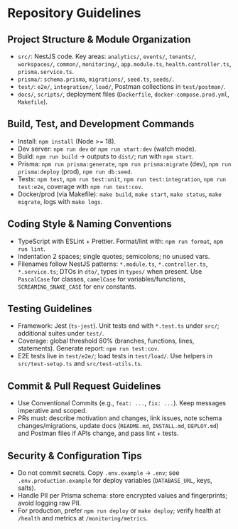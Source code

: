 # Repository Guidelines

## Project Structure & Module Organization
- `src/`: NestJS code. Key areas: `analytics/`, `events/`, `tenants/`, `workspaces/`, `common/`, `monitoring/`, `app.module.ts`, `health.controller.ts`, `prisma.service.ts`.
- `prisma/`: `schema.prisma`, `migrations/`, `seed.ts`, `seeds/`.
- `test/`: `e2e/`, `integration/`, `load/`, Postman collections in `test/postman/`.
- `docs/`, `scripts/`, deployment files (`Dockerfile`, `docker-compose.prod.yml`, `Makefile`).

## Build, Test, and Development Commands
- Install: `npm install` (Node >= 18).
- Dev server: `npm run dev` or `npm run start:dev` (watch mode).
- Build: `npm run build` → outputs to `dist/`; run with `npm start`.
- Prisma: `npm run prisma:generate`, `npm run prisma:migrate` (dev), `npm run prisma:deploy` (prod), `npm run db:seed`.
- Tests: `npm test`, `npm run test:unit`, `npm run test:integration`, `npm run test:e2e`, coverage with `npm run test:cov`.
- Docker/prod (via Makefile): `make build`, `make start`, `make status`, `make migrate`, logs with `make logs`.

## Coding Style & Naming Conventions
- TypeScript with ESLint + Prettier. Format/lint with: `npm run format`, `npm run lint`.
- Indentation 2 spaces; single quotes; semicolons; no unused vars.
- Filenames follow NestJS patterns: `*.module.ts`, `*.controller.ts`, `*.service.ts`; DTOs in `dto/`, types in `types/` when present. Use `PascalCase` for classes, `camelCase` for variables/functions, `SCREAMING_SNAKE_CASE` for env constants.

## Testing Guidelines
- Framework: Jest (`ts-jest`). Unit tests end with `*.test.ts` under `src/`; additional suites under `test/`.
- Coverage: global threshold 80% (branches, functions, lines, statements). Generate report: `npm run test:cov`.
- E2E tests live in `test/e2e/`; load tests in `test/load/`. Use helpers in `src/test-setup.ts` and `src/test-utils.ts`.

## Commit & Pull Request Guidelines
- Use Conventional Commits (e.g., `feat: ...`, `fix: ...`). Keep messages imperative and scoped.
- PRs must: describe motivation and changes, link issues, note schema changes/migrations, update docs (`README.md`, `INSTALL.md`, `DEPLOY.md`) and Postman files if APIs change, and pass lint + tests.

## Security & Configuration Tips
- Do not commit secrets. Copy `.env.example` → `.env`; see `.env.production.example` for deploy variables (`DATABASE_URL`, keys, salts).
- Handle PII per Prisma schema: store encrypted values and fingerprints; avoid logging raw PII.
- For production, prefer `npm run deploy` or `make deploy`; verify health at `/health` and metrics at `/monitoring/metrics`.


